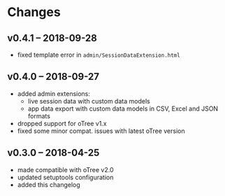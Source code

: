 # Changes

## v0.4.1 – 2018-09-28

* fixed template error in `admin/SessionDataExtension.html`

## v0.4.0 – 2018-09-27

* added admin extensions:
    * live session data with custom data models
    * app data export with custom data models in CSV, Excel and JSON formats
* dropped support for oTree v1.x
* fixed some minor compat. issues with latest oTree version

## v0.3.0 – 2018-04-25

* made compatible with oTree v2.0
* updated setuptools configuration
* added this changelog

